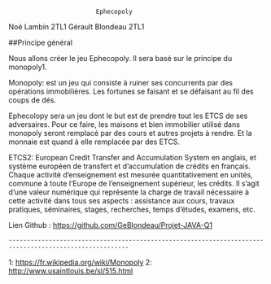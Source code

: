                                       
				            Ephecopoly
  
 Noé Lambin 2TL1
 Gérault Blondeau 2TL1



##Principe général

Nous allons créer le jeu Ephecopoly. Il sera basé sur le principe du monopoly1.

Monopoly: est un jeu qui consiste à ruiner ses concurrents par des opérations immobilières. Les fortunes se faisant et se défaisant au fil des coups de dés.

Ephecolopy sera un jeu dont le but est de prendre tout les ETCS de ses adversaires. Pour ce faire, les maisons et bien immobilier utilisé dans monopoly seront remplacé par des cours et autres projets à rendre. Et la monnaie est quand à elle remplacée par des ETCS.










ETCS2: European Credit Transfer and Accumulation System en anglais, et système européen de 	transfert et d’accumulation de crédits en français. Chaque activité d’enseignement est 	mesurée quantitativement en unités, commune à toute l’Europe de l’enseignement supérieur, 	les crédits. Il s’agit d’une valeur numérique qui représente la charge de travail nécessaire à 	cette activité dans tous ses aspects : assistance aux cours, travaux pratiques, séminaires, 	stages, recherches, temps d’études, examens, etc.









Lien Github : https://github.com/GeBlondeau/Projet-JAVA-Q1

	-------------------------------------------------------------------------------------------------------


 1: https://fr.wikipedia.org/wiki/Monopoly
 2: http://www.usaintlouis.be/sl/515.html

